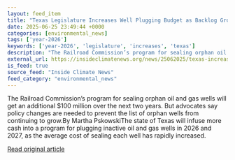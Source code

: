 ```yaml
---
layout: feed_item
title: "Texas Legislature Increases Well Plugging Budget as Backlog Grows"
date: 2025-06-25 23:49:44 +0000
categories: [environmental_news]
tags: ['year-2026']
keywords: ['year-2026', 'legislature', 'increases', 'texas']
description: "The Railroad Commission’s program for sealing orphan oil and gas wells will get an additional $100 million over the next two years"
external_url: https://insideclimatenews.org/news/25062025/texas-increases-orphan-oil-well-plugging-budget/
is_feed: true
source_feed: "Inside Climate News"
feed_category: "environmental_news"
---
```


The Railroad Commission’s program for sealing orphan oil and gas wells will get an additional $100 million over the next two years. But advocates say policy changes are needed to prevent the list of orphan wells from continuing to grow.By Martha PskowskiThe state of Texas will infuse more cash into a program for plugging inactive oil and gas wells in 2026 and 2027, as the average cost of sealing each well has rapidly increased.&nbsp;

[Read original article](https://insideclimatenews.org/news/25062025/texas-increases-orphan-oil-well-plugging-budget/)
